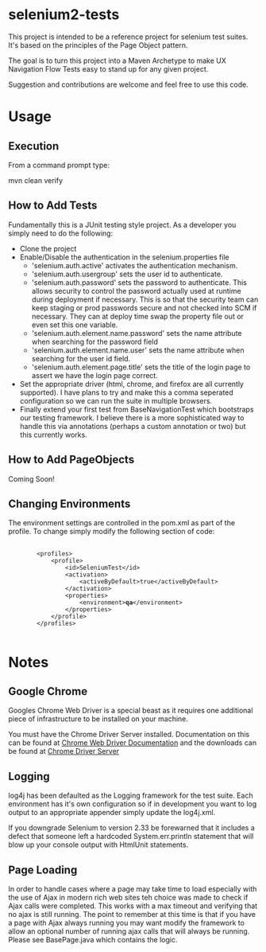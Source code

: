 selenium2-tests
===============

This project is intended to be a reference project for selenium test suites.  It's based on the principles of the Page Object pattern.

The goal is to turn this project into a Maven Archetype to make UX Navigation Flow Tests easy to stand up for any given project.

Suggestion and contributions are welcome and feel free to use this code.  

Usage
=====

Execution
---------

From a command prompt type:

mvn clean verify

How to Add Tests
----------------
Fundamentally this is a JUnit testing style project.  As a developer you simply need to do the following:

* Clone the project
* Enable/Disable the authentication in the selenium.properties file
	+ 'selenium.auth.active' activates the authentication mechanism.
    + 'selenium.auth.usergroup' sets the user id to authenticate.
    + 'selenium.auth.password' sets the password to authenticate.  This allows security to control the password actually used at runtime during deployment if necessary.  This is so that the security team can keep staging or prod passwords secure and not checked into SCM if necessary.  They can at deploy time swap the property file out or even set this one variable.
	+ 'selenium.auth.element.name.password' sets the name attribute when searching for the password field
	+ 'selenium.auth.element.name.user' sets the name attribute when searching for the user id field.
	+ 'selenium.auth.element.page.title' sets the title of the login page to assert we have the login page correct.
* Set the appropriate driver (html, chrome, and firefox are all currently supported).  I have plans to try and make this a comma seperated configuration so we can run the suite in multiple browsers.
* Finally extend your first test from BaseNavigationTest which bootstraps our testing framework.  I believe there is a more sophisticated way to handle this via annotations (perhaps a custom annotation or two) but this currently works.

How to Add PageObjects
----------------------
Coming Soon!

Changing Environments
---------------------
The environment settings are controlled in the pom.xml as part of the profile.  To change simply modify the following section of code:
<pre>
	<code>
		&lt;profiles&gt;
			&lt;profile&gt;
				&lt;id&gt;SeleniumTest&lt;/id&gt;
				&lt;activation&gt;
					&lt;activeByDefault&gt;true&lt;/activeByDefault&gt;
				&lt;/activation&gt;
				&lt;properties&gt;
					&lt;environment&gt;<b>qa</b>&lt;/environment&gt;
				&lt;/properties&gt;
			&lt;/profile&gt;
		&lt;/profiles&gt;
	</code>
</pre>

Notes
=====

Google Chrome
-------------

Googles Chrome Web Driver is a special beast as it requires one additional piece of infrastructure to be installed on your machine.

You must have the Chrome Driver Server installed.  Documentation on this can be found at [Chrome Web Driver Documentation](https://code.google.com/p/selenium/wiki/ChromeDriver) and the downloads can be found at [Chrome Driver Server](https://code.google.com/p/chromedriver/downloads/list)

Logging
-------
log4j has been defaulted as the Logging framework for the test suite.  Each environment has it's own configuration so if in development you want to log output to an appropriate appender simply update the log4j.xml.

If you downgrade Selenium to version 2.33 be forewarned that it includes a defect that someone left a hardcoded System.err.println statement that will blow up your console output with HtmlUnit statements. 

Page Loading
------------
In order to handle cases where a page may take time to load especially with the use of Ajax in modern rich web sites teh choice was made to check if Ajax calls were completed.  This works with a max timeout and verifying that no ajax is still running.  The point to remember at this time is that if you have a page with Ajax always running you may want modify the framework to allow an optional number of running ajax calls that will always be running.  Please see BasePage.java which contains the logic.
